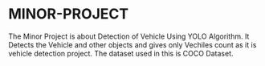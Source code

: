 # MINOR-PROJECT
The Minor Project is about Detection of Vehicle Using YOLO Algorithm. It Detects the Vehicle and other objects and gives only Vechiles count as it is vehicle detection project. The dataset used in this is COCO Dataset.
